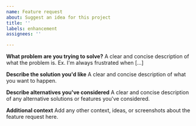 ```yaml
---
name: Feature request
about: Suggest an idea for this project
title: ''
labels: enhancement
assignees: ''

---
```


**What problem are you trying to solve?**
A clear and concise description of what the problem is. Ex. I'm always frustrated when [...]

**Describe the solution you'd like**
A clear and concise description of what you want to happen.

**Describe alternatives you've considered**
A clear and concise description of any alternative solutions or features you've considered.

**Additional context**
Add any other context, ideas, or screenshots about the feature request here.
